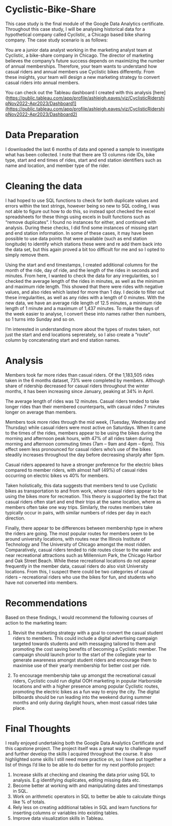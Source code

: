 # Cyclistic-Bike-Share

This case study is the final module of the Google Data Analytics certificate. Throughout this case study, I will be analysing historical data for a hypothetical company called Cyclistic, a Chicago based bike sharing company. The case study scenario is as follows:

You are a junior data analyst working in the marketing analyst team at Cyclistic, a bike-share company in Chicago. The director of marketing believes the company’s future success depends on maximizing the number of annual memberships. Therefore, your team wants to understand how casual riders and annual members use Cyclistic bikes differently. From these insights, your team will design a new marketing strategy to convert casual riders into annual members.

You can check out the Tableau dashboard I created with this analysis [here](https://public.tableau.com/app/profile/ashleigh.eaves/viz/CyclisticRidershipNov2022-Apr2023/Dashboard1](https://public.tableau.com/app/profile/ashleigh.eaves/viz/CyclisticRidershipNov2022-Apr2023/Dashboard2)

# Data Preparation

I downloaded the last 6 months of data and opened a sample to investigate what has been collected. I note that there are 13 columns ride IDs, bike type, start and end times of rides, start and end station identifiers such as name and location, and member type of the rider. 

# Cleaning the data

I had hoped to use SQL functions to check for both duplicate values and errors within the text strings, however being so new to SQL coding, I was not able to figure out how to do this, so instead spot checked the excel spreadsheets for these things using excels in built functions such as “remove duplicates”. I found no instances for either, and continued with analysis. During these checks, I did find some instances of missing start and end station information. In some of these cases, it may have been possible to use data points that were available (such as end station longitude) to identify which stations these were and re add them back into the data set, but this again proved a bit too difficult for me and so I opted to simply remove them. 

Using the start and end timestamps, I created additional columns for the month of the ride, day of ride, and the length of the rides in seconds and minutes. From here, I wanted to check the data for any irregularities, so I checked the average length of the rides in minutes, as well as the minimum and maximum ride length. This showed that there were rides with negative values, and also rides which lasted for more than 1 day. I decide to filter out these irregularities, as well as any rides with a length of 0 minutes. With the new data, we have an average ride length of 12.5 minutes, a minimum ride length of 1 minute and a maximum of 1,437 minutes. 
To make the days of the week easier to analyse, I convert these into names rather then numbers, so 1 turns into Sunday and so on. 

I’m interested in understanding more about the types of routes taken, not just the start and end locations seprerately, so I also create a “route” column by concatenating start and end station names. 

# Analysis 

Members took far more rides than casual riders. Of the 1,183,505 rides taken in the 6 months dataset, 73% were completed by members. Although share of ridership decreased for casual riders throughout the winter months, it has been increasing since January, peaking at 34% in April. 

The average length of rides was 12 minutes. Casual riders tended to take longer rides than their membered counterparts, with casual rides 7 minutes longer on average than members. 

Members took more rides through the mid week, (Tuesday, Wednesday and Thursday) while casual riders were most active on Saturdays. When it came to the times of the rides, members appear to be using the bikes during the morning and afternoon peak hours, with 47% of all rides taken during morning and afternoon commuting times (7am – 9am and 4pm – 6pm). This effect seem less pronounced for casual riders who’s use of the bikes steadily increases throughout the day before decreasing sharply after 5pm. 

Casual riders appeared to have a stronger preference for the electric bikes compared to member riders, with almost half (49%) of casual rides occurring on electric bikes vs 40% for members. 

Taken holistically, this data suggests that members tend to use Cyclistic bikes as transportation to and from work, where casual riders appear to be using the bikes more for recreation. This theory is supported by the fact that casual riders often start and end their trips at the same location, where as members often take one way trips. Similarly, the routes members take typically occur in pairs, with similar numbers of rides per day in each direction. 

Finally, there appear to be differences between membership type in where the riders are going. The most popular routes for members seem to be around university locations, with routes near the Illinois Institute of Technology and The University of Chicago amongst the most ridden. Comparatively, casual riders tended to ride routes closer to the water and near recreational attractions such as Millennium Park, the Chicago Harbor and Oak Street Beach. While these recreational locations do not appear frequently in the member data, casual riders do also visit University locations. From this, I suspect there could be two categories of casual riders – recreational riders who use the bikes for fun, and students who have not converted into members. 

# Recommendations

Based on these findings, I would recommend the following courses of action to the marketing team:

1. Revisit the marketing strategy with a goal to convert the casual student riders to members. This could include a digital advertising campaign targeted towards students and with messaging tailored to them and promoting the cost saving benefits of becoming a Cyclistic member. The campaign should launch prior to the start of the collegiate year to generate awareness amongst student riders and encourage them to maximise use of their yearly membership for better cost per ride. 

2. To encourage membership take up amongst the recreational casual riders, Cyclistic could run digital OOH marketing in popular Harborside locations and with a higher presence among popular Cyclistic routes, promoting the electric bikes as a fun way to enjoy the city. The digital billboards should be run leading into the weekend during summer months and only during daylight hours, when most casual rides take place.  

# Final Thoughts

I really enjoyed undertaking both the Google Data Analytics Certificate and this capstone project. The project itself was a great way to challenge myself and further develop the skills I acquired throughout the course. It also highlighted some skills I still need more practice on, so I have put together a list of things I’d like to be able to do better for my next portfolio project: 

1. Increase skills at checking and cleaning the data prior using SQL to analysis. E.g identifying duplicates, editing missing data etc. 
2. Become better at working with and manipulating dates and timestamps in SQL. 
3. Work on arithmetic operators in SQL to better be able to calculate things like % of totals. 
4. Rely less on creating additional tables in SQL and learn functions for inserting columns or variables into existing tables. 
4. Improve data visualization skills in Tableau.
